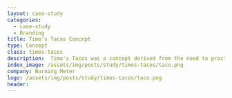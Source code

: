 ```yaml
---
layout: case-study
categories:
  - case-study
  - Branding
title: Timo's Tacos Concept
type: Concept
class: timos-tacos
description:  Timo's Tacos was a concept derived from the need to practice a character style logo
index_image: /assets/img/posts/study/timos-tacos/taco.png
company: Burning Meter
logo: /assets/img/posts/study/timos-tacos/taco.png
header:
---
```

